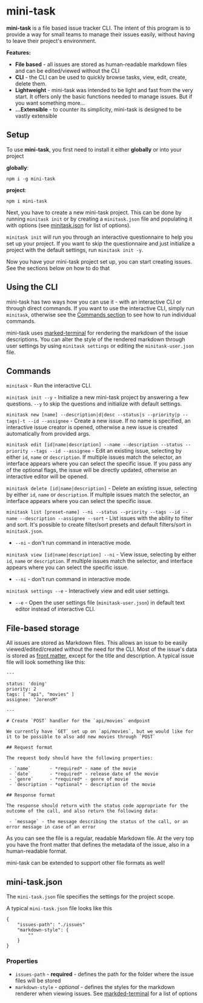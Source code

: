 # mini-task
**mini-task** is a file based issue tracker CLI. The intent of this program is to
provide a way for small teams to manage their issues easily, without having to leave their project's environment.

**Features:**

 - **File based** - all issues are stored as human-readable markdown files and
 can be edited/viewed without the CLI
 - **CLI** - the CLI can be used to quickly browse tasks, view, edit, create, delete them.
 - **Lightweight** - mini-task was intended to be light and fast from the very start.
 It offers only the basic functions needed to manage issues. But if you want something more...
 - **...Extensible** - to counter its simplicity, mini-task is designed to be vastly
 extensible

## Setup

To use **mini-task**, you first need to install it either **globally** or into your project

**globally**:
```
npm i -g mini-task
```

**project**:
```
npm i mini-task
```

Next, you have to create a new mini-task project. This can be done by running `minitask init` or by creating a `minitask.json` file and populating it with options (see [minitask.json]() for list of options).

`minitask init` will run you through an interactive questionnaire to help you set up your project. If you want to skip the questionnaire and just initialize a project with the default settings, run `minitask init -y`.

Now you have your mini-task project set up, you can start creating issues. See the sections below on how to do that

## Using the CLI

mini-task has two ways how you can use it - with an interactive CLI or through direct commands. If you want to use the interactive CLI, simply run `minitask`, otherwise see the [Commands section](#commands) to see how to run individual commands.

mini-task uses [marked-terminal](https://www.npmjs.com/package/marked-terminal) for rendering the markdown of the issue descriptions. You can alter the style of the rendered markdown through user settings by using `minitask settings` or editing the `minitask-user.json` file.

## Commands

`minitask` - Run the interactive CLI.

`minitask init --y` - Initialize a new mini-task project by answering a few questions. `--y` to skip the questions and initialize with default settings.

`minitask new [name] --description|d|desc --status|s --priority|p --tags|-t --id --assignee` -
Create a new issue. If no name is specified, an interactive issue creator is opened, otherwise
a new issue is created automatically from provided args.

`minitask edit [id|name|description] --name --description --status --priority --tags --id --assignee` - 
Edit an existing issue, selecting by either `id`, `name` or `description`. If multiple
issues match the selector, an interface appears where you can select the specific issue.
If you pass any of the optional flags, the issue will be directly updated, otherwise
an interactive editor will be opened.

`minitask delete [id|name|description]` - Delete an existing issue, selecting by
either `id`, `name` or `description`. If multiple issues match the selector, an 
interface appears where you can select the specific issue.

`minitask list [preset-name] --ni --status --priority --tags --id --name --description --assignee --sort` - List
issues with the ability to filter and sort. It's possible to create filter/sort presets and default filters/sort in `minitask.json`.

  - `--ni` - don't run command in interactive mode.

`minitask view [id|name|description] --ni` - View issue, selecting by either `id`, `name` or `description`. If multiple issues match the selector, and interface appears where you can select the specific issue.

  - `--ni` - don't run command in interactive mode.

`minitask settings --e` - Interactively view and edit user settings.

  - `--e` - Open the user settings file (`minitask-user.json`) in default text editor instead of interactive CLI.

## File-based storage

All issues are stored as Markdown files. This allows an issue to be easily viewed/edited/created without the need for the CLI. Most of the issue's data is stored as [front matter](https://daily-dev-tips.com/posts/what-exactly-is-frontmatter/?utm_content=cmp-true), except for the title and description. A typical issue file will look something like this:

```
---

status: 'doing'
priority: 2
tags: [ "api", "movies" ]
assignee: "JorensM"

---

# Create `POST` handler for the `api/movies` endpoint

We currently have `GET` set up on `api/movies`, but we would like for it to be possible to also add new movies through `POST`

## Request format

The request body should have the following properties: 

 - `name`       - *required* - name of the movie
 - `date`       - *required* - release date of the movie
 - `genre`      - *required* - genre of movie
 - `description - *optional* - description of the movie

## Response format

The response should return with the status code appropriate for the outcome of the call, and also return the following data:

 - `message` - the message describing the status of the call, or an error message in case of an error
```

As you can see the file is a regular, readable Markdown file. At the very top you have the front matter that defines the metadata of the issue, also in a human-readable format.

mini-task can be extended to support other file formats as well!

## mini-task.json

The `mini-task.json` file specifies the settings for the project scope.

A typical `mini-task.json` file looks like this

```
{
    "issues-path": "./issues"
    "markdown-style": {
        ""
    }
}
```

### Properties

 - `issues-path`    - **required** - defines the path for the folder where the issue files will be stored
 - `markdown-style` - *optional*   - defines the styles for the markdown renderer when viewing issues. See [markded-terminal](https://www.npmjs.com/package/marked-terminal#options) for a list of options